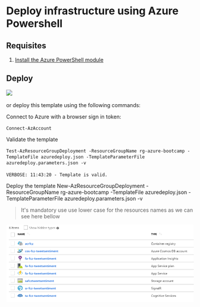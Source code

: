 # Deploy infrastructure using Azure Powershell

## Requisites

1. [Install the Azure PowerShell module](https://docs.microsoft.com/en-us/powershell/azure/install-az-ps?view=azps-1.7.0)

## Deploy

<a href="https://portal.azure.com/#create/Microsoft.Template/uri/https%3A%2F%2Fraw.githubusercontent.com%2Ffelipecruz91%2Ftweet-sentiment-analysis%2Fmaster%2Farm-template%2Fazuredeploy.json" target="_blank">
    <img src="http://azuredeploy.net/deploybutton.png"/>
</a>

or deploy this template using the following commands:

Connect to Azure with a browser sign in token:

    Connect-AzAccount

Validate the template

    Test-AzResourceGroupDeployment -ResourceGroupName rg-azure-bootcamp -TemplateFile azuredeploy.json -TemplateParameterFile azuredeploy.parameters.json -v

    VERBOSE: 11:43:20 - Template is valid.

Deploy the template
    New-AzResourceGroupDeployment -ResourceGroupName rg-azure-bootcamp -TemplateFile azuredeploy.json -TemplateParameterFile azuredeploy.parameters.json -v

> It's mandatory use use lower case for the resources names as we can see here bellow

 ![arm-infrastructure-resources](.././docs/images/arm-infrastructure-resources.PNG) 